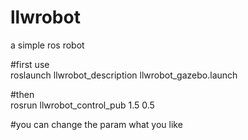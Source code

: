 # llwrobot
a simple ros robot

#first use  
roslaunch llwrobot_description llwrobot_gazebo.launch 

#then  
rosrun llwrobot_control_pub 1.5 0.5

#you can change the param what you like
